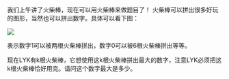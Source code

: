 # 
我们上午讲了火柴棒，现在可以用火柴棒来做题目了！
火柴棒可以拼出很多好玩的图形，当然也可以拼出数字。具体可以看下图：

![](/source/joyoi/TL1000/img/aHR0cHM6Ly9jZG4ubHVvZ3Uub3JnL3VwbG9hZC9waWMvMjM1NzUucG5n.png)

表示数字1可以被两根火柴棒拼出，数字0可以被6根火柴棒拼出等等。	

现在LYK有k根火柴棒，它想使用这k根火柴棒拼出最大的数字，注意LYK必须把这k根火柴棒恰好用完。请问这个数字最大是多少。